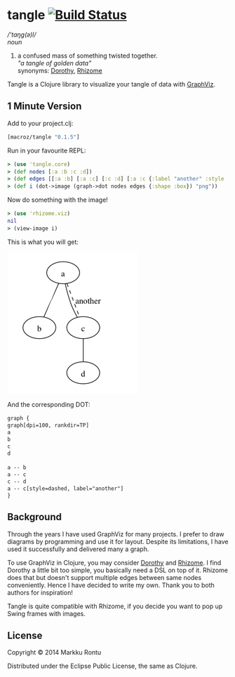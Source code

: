 tangle [![Build Status](https://travis-ci.org/Macroz/tangle.svg?branch=master)](https://travis-ci.org/Macroz/tangle)
======
_/'taŋg(ə)l/_<br>
_noun_

1. a confused mass of something twisted together. <br>
_"a tangle of golden data"_<br>
synonyms:  [Dorothy](https://github.com/daveray/dorothy), [Rhizome](https://github.com/ztellman/rhizome)

Tangle is a Clojure library to visualize your tangle of data with [GraphViz](http://www.graphviz.org/).

1 Minute Version
----------------

Add to your project.clj:

```clj
[macroz/tangle "0.1.5"]
```

Run in your favourite REPL:

```clj
> (use 'tangle.core)
> (def nodes [:a :b :c :d])
> (def edges [[:a :b] [:a :c] [:c :d] [:a :c {:label "another" :style :dashed}]])
> (def i (dot->image (graph->dot nodes edges {:shape :box}) "png"))
```

Now do something with the image!

```clj
> (use 'rhizome.viz)
nil
> (view-image i)
```

This is what you will get:

![Example graph](examples/1.png?raw=true)

And the corresponding DOT:

```
graph {
graph[dpi=100, rankdir=TP]
a
b
c
d

a -- b
a -- c
c -- d
a -- c[style=dashed, label="another"]
}
```

Background
----------

Through the years I have used GraphViz for many projects. I prefer to draw diagrams by programming and use it for layout. Despite its limitations, I have used it successfully and delivered many a graph.

To use GraphViz in Clojure, you may consider [Dorothy](https://github.com/daveray/dorothy) and [Rhizome](https://github.com/ztellman/rhizome). I find Dorothy a little bit too simple, you basically need a DSL on top of it. Rhizome does that but doesn't support multiple edges between same nodes conveniently. Hence I have decided to write my own. Thank you to both authors for inspiration!

Tangle is quite compatible with Rhizome, if you decide you want to pop up Swing frames with images.

License
-------

Copyright © 2014 Markku Rontu

Distributed under the Eclipse Public License, the same as Clojure.
